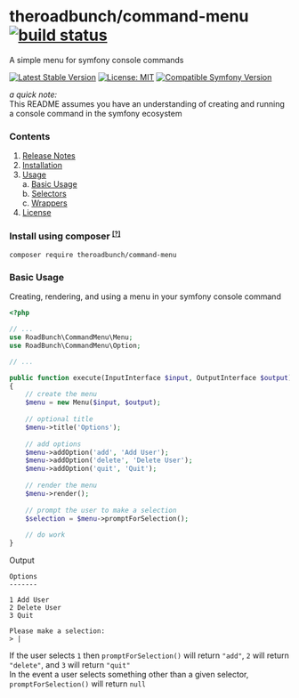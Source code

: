 
# theroadbunch/command-menu [![build status](https://scrutinizer-ci.com/g/The-Road-Bunch/command-menu/badges/build.png?b=master)](https://scrutinizer-ci.com/g/The-Road-Bunch/command-menu/)
A simple menu for symfony console commands  
  
[![Latest Stable Version](https://img.shields.io/packagist/v/theroadbunch/command-menu.svg)](https://packagist.org/packages/theroadbunch/command-menu)
[![License: MIT](https://img.shields.io/badge/License-MIT-yellow.svg)](https://opensource.org/licenses/MIT)
[![Compatible Symfony Version](https://img.shields.io/badge/symfony%2Fconsole-v2.7-ff0000.svg)](https://symfony.com/doc/2.7/components/console.html)
  
_a quick note:_   
This README assumes you have an understanding of creating and running a console command in the symfony ecosystem

### Contents
1. [Release Notes](doc/release.md)
2. [Installation](#installation)
3. [Usage](#usage)  
    a. [Basic Usage](#basic-usage)    
    b. [Selectors](doc/Selectors.md)  
    c. [Wrappers](doc/Selectors.md#selector-wrappers) 
4. [License](LICENSE)

### <a name="installation">Install using composer</a> <sup><small>[[?]](https://getcomposer.org)</a></small></sup>

`composer require theroadbunch/command-menu`

<a name="usage"></a>
### <a name="basic-usage">Basic Usage</a>
Creating, rendering, and using a menu in your symfony console command
```php
<?php

// ...
use RoadBunch\CommandMenu\Menu;
use RoadBunch\CommandMenu\Option;

// ...

public function execute(InputInterface $input, OutputInterface $output)
{      
    // create the menu
    $menu = new Menu($input, $output);
    
    // optional title
    $menu->title('Options');
    
    // add options
    $menu->addOption('add', 'Add User');
    $menu->addOption('delete', 'Delete User');
    $menu->addOption('quit', 'Quit');
    
    // render the menu
    $menu->render();
        
    // prompt the user to make a selection
    $selection = $menu->promptForSelection();
    
    // do work
}
```
Output
```
Options
-------

1 Add User
2 Delete User
3 Quit

Please make a selection:
> |
```
If the user selects `1` then `promptForSelection()` will return `"add"`, `2` will return `"delete"`, and 
`3` will return `"quit"`  
In the event a user selects something other than a given selector, `promptForSelection()` will return `null`
